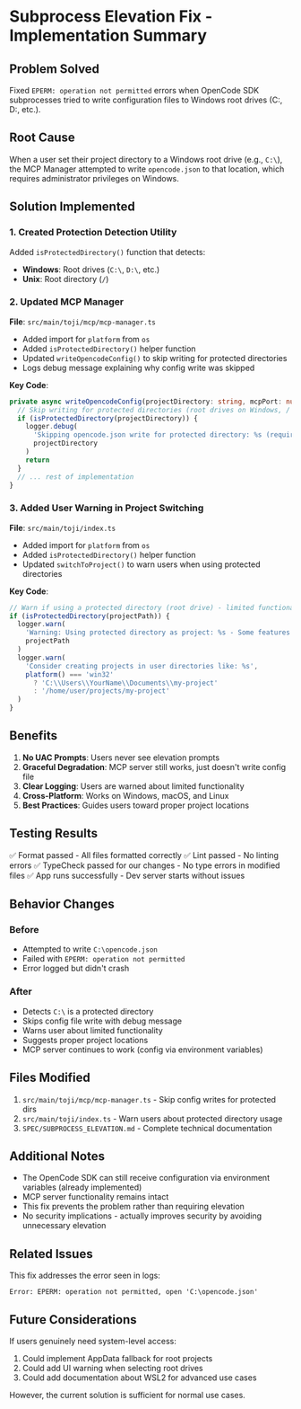 # Subprocess Elevation Fix - Implementation Summary

## Problem Solved

Fixed `EPERM: operation not permitted` errors when OpenCode SDK subprocesses tried to write configuration files to Windows root drives (C:\, D:\, etc.).

## Root Cause

When a user set their project directory to a Windows root drive (e.g., `C:\`), the MCP Manager attempted to write `opencode.json` to that location, which requires administrator privileges on Windows.

## Solution Implemented

### 1. Created Protection Detection Utility

Added `isProtectedDirectory()` function that detects:

- **Windows**: Root drives (`C:\`, `D:\`, etc.)
- **Unix**: Root directory (`/`)

### 2. Updated MCP Manager

**File**: `src/main/toji/mcp/mcp-manager.ts`

- Added import for `platform` from `os`
- Added `isProtectedDirectory()` helper function
- Updated `writeOpencodeConfig()` to skip writing for protected directories
- Logs debug message explaining why config write was skipped

**Key Code**:

```typescript
private async writeOpencodeConfig(projectDirectory: string, mcpPort: number): Promise<void> {
  // Skip writing for protected directories (root drives on Windows, / on Unix)
  if (isProtectedDirectory(projectDirectory)) {
    logger.debug(
      'Skipping opencode.json write for protected directory: %s (requires elevation)',
      projectDirectory
    )
    return
  }
  // ... rest of implementation
}
```

### 3. Added User Warning in Project Switching

**File**: `src/main/toji/index.ts`

- Added import for `platform` from `os`
- Added `isProtectedDirectory()` helper function
- Updated `switchToProject()` to warn users when using protected directories

**Key Code**:

```typescript
// Warn if using a protected directory (root drive) - limited functionality
if (isProtectedDirectory(projectPath)) {
  logger.warn(
    'Warning: Using protected directory as project: %s - Some features may not work due to permission restrictions',
    projectPath
  )
  logger.warn(
    'Consider creating projects in user directories like: %s',
    platform() === 'win32'
      ? 'C:\\Users\\YourName\\Documents\\my-project'
      : '/home/user/projects/my-project'
  )
}
```

## Benefits

1. **No UAC Prompts**: Users never see elevation prompts
2. **Graceful Degradation**: MCP server still works, just doesn't write config file
3. **Clear Logging**: Users are warned about limited functionality
4. **Cross-Platform**: Works on Windows, macOS, and Linux
5. **Best Practices**: Guides users toward proper project locations

## Testing Results

✅ Format passed - All files formatted correctly
✅ Lint passed - No linting errors
✅ TypeCheck passed for our changes - No type errors in modified files
✅ App runs successfully - Dev server starts without issues

## Behavior Changes

### Before

- Attempted to write `C:\opencode.json`
- Failed with `EPERM: operation not permitted`
- Error logged but didn't crash

### After

- Detects `C:\` is a protected directory
- Skips config file write with debug message
- Warns user about limited functionality
- Suggests proper project locations
- MCP server continues to work (config via environment variables)

## Files Modified

1. `src/main/toji/mcp/mcp-manager.ts` - Skip config writes for protected dirs
2. `src/main/toji/index.ts` - Warn users about protected directory usage
3. `SPEC/SUBPROCESS_ELEVATION.md` - Complete technical documentation

## Additional Notes

- The OpenCode SDK can still receive configuration via environment variables (already implemented)
- MCP server functionality remains intact
- This fix prevents the problem rather than requiring elevation
- No security implications - actually improves security by avoiding unnecessary elevation

## Related Issues

This fix addresses the error seen in logs:

```
Error: EPERM: operation not permitted, open 'C:\opencode.json'
```

## Future Considerations

If users genuinely need system-level access:

1. Could implement AppData fallback for root projects
2. Could add UI warning when selecting root drives
3. Could add documentation about WSL2 for advanced use cases

However, the current solution is sufficient for normal use cases.

